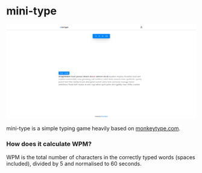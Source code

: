 # mini-type

![](./public/screenshot.png)

mini-type is a simple typing game heavily based on [monkeytype.com](https://monkeytype.com/).

### How does it calculate WPM?

WPM is the total number of characters in the correctly typed words (spaces included), divided by 5 and normalised to 60 seconds.